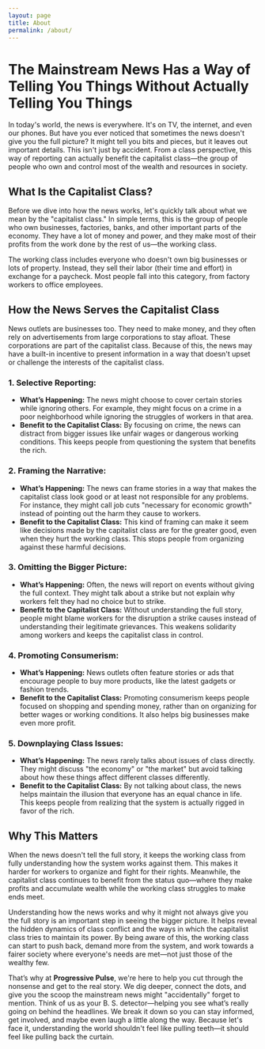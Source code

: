 ```yaml
---
layout: page
title: About
permalink: /about/
---
```


# The Mainstream News Has a Way of Telling You Things Without Actually Telling You Things

In today's world, the news is everywhere. It's on TV, the internet, and even our phones. But have you ever noticed that sometimes the news doesn't give you the full picture? It might tell you bits and pieces, but it leaves out important details. This isn't just by accident. From a class perspective, this way of reporting can actually benefit the capitalist class—the group of people who own and control most of the wealth and resources in society.

## What Is the Capitalist Class?

Before we dive into how the news works, let's quickly talk about what we mean by the "capitalist class." In simple terms, this is the group of people who own businesses, factories, banks, and other important parts of the economy. They have a lot of money and power, and they make most of their profits from the work done by the rest of us—the working class.

The working class includes everyone who doesn't own big businesses or lots of property. Instead, they sell their labor (their time and effort) in exchange for a paycheck. Most people fall into this category, from factory workers to office employees.

## How the News Serves the Capitalist Class

News outlets are businesses too. They need to make money, and they often rely on advertisements from large corporations to stay afloat. These corporations are part of the capitalist class. Because of this, the news may have a built-in incentive to present information in a way that doesn't upset or challenge the interests of the capitalist class.

### 1. **Selective Reporting:** 

   - **What’s Happening:** The news might choose to cover certain stories while ignoring others. For example, they might focus on a crime in a poor neighborhood while ignoring the struggles of workers in that area.
   - **Benefit to the Capitalist Class:** By focusing on crime, the news can distract from bigger issues like unfair wages or dangerous working conditions. This keeps people from questioning the system that benefits the rich.

### 2. **Framing the Narrative:** 

   - **What’s Happening:** The news can frame stories in a way that makes the capitalist class look good or at least not responsible for any problems. For instance, they might call job cuts "necessary for economic growth" instead of pointing out the harm they cause to workers.
   - **Benefit to the Capitalist Class:** This kind of framing can make it seem like decisions made by the capitalist class are for the greater good, even when they hurt the working class. This stops people from organizing against these harmful decisions.

### 3. **Omitting the Bigger Picture:** 

   - **What’s Happening:** Often, the news will report on events without giving the full context. They might talk about a strike but not explain why workers felt they had no choice but to strike.
   - **Benefit to the Capitalist Class:** Without understanding the full story, people might blame workers for the disruption a strike causes instead of understanding their legitimate grievances. This weakens solidarity among workers and keeps the capitalist class in control.

### 4. **Promoting Consumerism:** 

   - **What’s Happening:** News outlets often feature stories or ads that encourage people to buy more products, like the latest gadgets or fashion trends.
   - **Benefit to the Capitalist Class:** Promoting consumerism keeps people focused on shopping and spending money, rather than on organizing for better wages or working conditions. It also helps big businesses make even more profit.

### 5. **Downplaying Class Issues:** 

   - **What’s Happening:** The news rarely talks about issues of class directly. They might discuss "the economy" or "the market" but avoid talking about how these things affect different classes differently.
   - **Benefit to the Capitalist Class:** By not talking about class, the news helps maintain the illusion that everyone has an equal chance in life. This keeps people from realizing that the system is actually rigged in favor of the rich.

## Why This Matters

When the news doesn't tell the full story, it keeps the working class from fully understanding how the system works against them. This makes it harder for workers to organize and fight for their rights. Meanwhile, the capitalist class continues to benefit from the status quo—where they make profits and accumulate wealth while the working class struggles to make ends meet.

Understanding how the news works and why it might not always give you the full story is an important step in seeing the bigger picture. It helps reveal the hidden dynamics of class conflict and the ways in which the capitalist class tries to maintain its power. By being aware of this, the working class can start to push back, demand more from the system, and work towards a fairer society where everyone's needs are met—not just those of the wealthy few.

That’s why at **Progressive Pulse**, we're here to help you cut through the nonsense and get to the real story. We dig deeper, connect the dots, and give you the scoop the mainstream news might "accidentally" forget to mention. Think of us as your B. S. detector—helping you see what’s really going on behind the headlines. We break it down so you can stay informed, get involved, and maybe even laugh a little along the way. Because let's face it, understanding the world shouldn't feel like pulling teeth—it should feel like pulling back the curtain.

